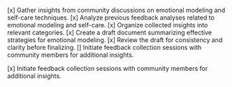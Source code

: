 [x] Gather insights from community discussions on emotional modeling and self-care techniques.
[x] Analyze previous feedback analyses related to emotional modeling and self-care.
[x] Organize collected insights into relevant categories.
[x] Create a draft document summarizing effective strategies for emotional modeling.
[x] Review the draft for consistency and clarity before finalizing.
[] Initiate feedback collection sessions with community members for additional insights.

[x] Initiate feedback collection sessions with community members for additional insights.